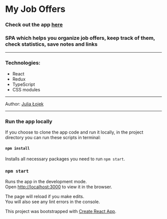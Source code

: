 # My Job Offers

### Check out the app [here](https://julialojek.github.io/job-offers-app/)

### SPA which helps you organize job offers, keep track of them, check statistics, save notes and links
----------------------

### Technologies:
- React
- Redux
- TypeScript
- CSS modules

----------------------

Author: [Julia Łojek](https://www.linkedin.com/in/julia-lojek/ 'LinkedIn profile')

----------------------
### Run the app locally

If you choose to clone the app code and run it locally, in the project directory you can run these scripts in terminal:

#### `npm install`

Installs all necessary packages you need to run `npm start`.

### `npm start`

Runs the app in the development mode.<br />
Open [http://localhost:3000](http://localhost:3000) to view it in the browser.

The page will reload if you make edits.<br />
You will also see any lint errors in the console.

This project was bootstrapped with [Create React App](https://github.com/facebook/create-react-app).